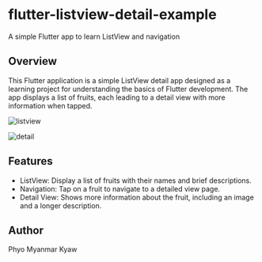 # flutter-listview-detail-example
A simple Flutter app to learn ListView and navigation

## Overview
This Flutter application is a simple ListView detail app designed as a learning project for understanding the basics of Flutter development.
The app displays a list of fruits, each leading to a detail view with more information when tapped.


![listview](https://github.com/PhyoMyanmarKyaw/flutter-listview-detail-example/assets/6734127/d62eb6c7-7ab8-405e-86d6-0ad74adb41b5)

![detail](https://github.com/PhyoMyanmarKyaw/flutter-listview-detail-example/assets/6734127/166c05de-8fd2-4b81-9412-ec615f68e63d)

## Features
* ListView: Display a list of fruits with their names and brief descriptions.
* Navigation: Tap on a fruit to navigate to a detailed view page.
* Detail View: Shows more information about the fruit, including an image and a longer description.

## Author
Phyo Myanmar Kyaw
